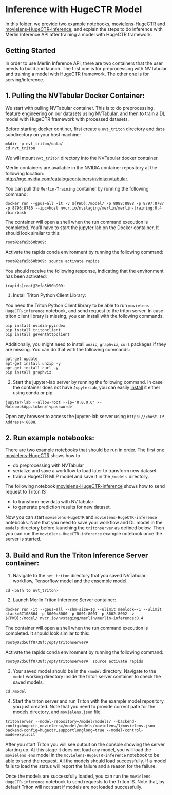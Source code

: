 # Inference with HugeCTR Model

In this folder, we provide two example notebooks, [movielens-HugeCTR](https://github.com/NVIDIA/NVTabular/tree/main/examples/inference_triton/inference-HugeCTR/movielens-HugeCR.ipynb) and [movielens-HugeCTR-inference](https://github.com/NVIDIA/NVTabular/tree/main/examples/inference_triton/inference-HugeCTR/movielens-inference.ipynb), and explain the steps to do inference with Merlin Inference API after training a model with HugeCTR framework. 

## Getting Started 

In order to use Merlin Inference API, there are two containers that the user needs to build and launch. The first one is for preprocessing with NVTabular and training a model with HugeCTR framework. The other one is for serving/inference. 

## 1. Pulling the NVTabular Docker Container:

We start with pulling NVTabular container. This is to do preprocessing, feature engineering on our datasets using NVTabular, and then to train a DL model with HugeCTR framework with processed datasets.

Before starting docker continer, first create a `nvt_triton` directory and `data` subdirectory on your host machine:

```
mkdir -p nvt_triton/data/
cd nvt_triton
```
We will mount `nvt_triton` directory into the NVTabular docker container.

Merlin containers are available in the NVIDIA container repository at the following location: http://ngc.nvidia.com/catalog/containers/nvidia:nvtabular.

You can pull the `Merlin-Training` container by running the following command:

```
docker run --gpus=all -it -v ${PWD}:/model/ -p 8888:8888 -p 8797:8787 -p 8796:8786 --ipc=host nvcr.io/nvstaging/merlin/merlin-training:0.4 /bin/bash
```
The container will open a shell when the run command execution is completed. You'll have to start the jupyter lab on the Docker container. It should look similar to this:

```
root@2efa5b50b909:
```

Activate the rapids conda environment by running the following command:
```
root@2efa5b50b909: source activate rapids
```
You should receive the following response, indicating that the environment has been activated:

```
(rapids)root@2efa5b50b909:
```
1) Install Triton Python Client Library:

You need the Triton Python Client library to be able to run `movielens-HugeCTR-inference` notebook, and send request to the triton server. In case triton client library is missing, you can install with the following commands:

```
pip install nvidia-pyindex
pip install tritonclient
pip install geventhttpclient
```
Additionally, you might need to install `unzip`, `graphviz`, `curl` packages if they are missing. You can do that with the following commands:

```
apt-get update
apt-get install unzip -y
apt-get install curl -y
pip install graphviz 
```

2) Start the jupyter-lab server by running the following command. In case the container does not have `JupyterLab`, you can easily [install](https://jupyterlab.readthedocs.io/en/stable/getting_started/installation.html) it either using conda or pip.
```
jupyter-lab --allow-root --ip='0.0.0.0' --NotebookApp.token='<password>'
```

Open any browser to access the jupyter-lab server using `https://<host IP-Address>:8888`.

## 2. Run example notebooks:

There are two example notebooks that should be run in order. The first one [movielens-HugeCTR](https://github.com/NVIDIA/NVTabular/tree/main/examples/inference_triton/inference-HugeCTR/movielens-TF.ipynb) shows how to
- do preprocessing with NVTabular
- serialize and save a workflow to load later to transform new dataset
- train a HugeCTR MLP model and save it in the `/models` directory.

The following notebook [movielens-HugeCTR-inference](https://github.com/NVIDIA/NVTabular/tree/main/examples/inference_triton/movielens_inference.ipynb) shows how to send request to Triton IS 
- to transform new data with NVTabular
- to generate prediction results for new dataset.

Now you can start `movielens-HugeCTR` and `movielens-HugeCTR-inference` notebooks. Note that you need to save your workflow and DL model in the `models` directory before launching the `tritonserver` as defined below. Then you can run the `movielens-HugeCTR-inference` example notebook once the server is started.

## 3. Build and Run the Triton Inference Server container:

1) Navigate to the `nvt_triton` directory that you saved NVTabular workflow, Tensorflow model and the ensemble model.
```
cd <path to nvt_triton>
```

2) Launch Merlin Triton Inference Server container:
```
docker run -it --gpus=all --shm-size=1g --ulimit memlock=-1 --ulimit stack=67108864 -p 8000:8000 -p 8001:8001 -p 8002:8002 -v ${PWD}:/model/ nvcr.io/nvstaging/merlin/merlin-inference:0.4
```
The container will open a shell when the run command execution is completed. It should look similar to this:
```
root@02d56ff0738f:/opt/tritonserver# 
```

Activate the rapids conda environment by running the following command:
```
root@02d56ff0738f:/opt/tritonserver#  source activate rapids
```

3) Your saved model should be in the `/model` directory. Navigate to the `model` working directory inside the triton server container to check the saved models:
```
cd /model
```
4) Start the triton server and run Triton with the example model repository you just created. Note that you need to provide correct path for the models directory, and `movielens.json` file.
```
tritonserver --model-repository=/model/models/ --backend-config=hugectr,movielens=/model/models/movielens/1/movielens.json --backend-config=hugectr,supportlonglong=true --model-control-mode=explicit
```

After you start Triton you will see output on the console showing the server starting up. At this stage it does not load any model, you will load the `movielens_ens` model in the  `movielens-HugeCTR-inference` notebook to be able to send the request. All the models should load successfully. If a model fails to load the status will report the failure and a reason for the failure. 

Once the models are successfully loaded, you can run the `movielens-HugeCTR-inference` notebook to send requests to the Triton IS. Note that, by default Triton will not start if models are not loaded successfully.
